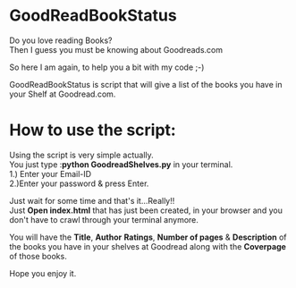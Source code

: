 # GoodReadBookStatus

Do you love reading Books? <br>
Then I guess you must be knowing about Goodreads.com<br>

So here I am again, to help you a bit with my code ;-)<br>

GoodReadBookStatus is script that will give a list of the books you have in your Shelf at Goodread.com.

<h1>How to use the script:</h1>
Using the script is very simple actually.<br>
You just type :<b>python GoodreadShelves.py</b> in your terminal.<br>
1.) Enter your Email-ID<br>
2.)Enter your password & press Enter.<br>

Just wait for some time and that's it...Really!!<br>
Just <b>Open index.html</b> that has just been created, in your browser and you don't have to crawl through your terminal anymore.

You will have the <b>Title</b>, <b>Author</b> <b>Ratings</b>, <b>Number of pages</b> & <b>Description</b> of the books you have in your shelves at Goodread along with the <b>Coverpage</b> of those books.

Hope you enjoy it.

